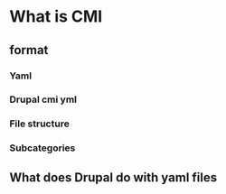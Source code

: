 # What is CMI

## format

### Yaml

### Drupal cmi yml

### File structure

### Subcategories

## What does Drupal do with yaml files
